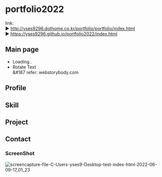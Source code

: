 # portfolio2022
link: <br/>
▶  http://yses9296.dothome.co.kr/portfolio/portfolio/index.html <br/>
▶  https://yses9296.github.io/portfolio2022/index.html

## Main page
- Loading.. <br/>
- Rotate Text <br/>
   &#187 refer: webstorybody.com

## Profile

## Skill

## Project

## Contact

### ScreenShot
![screencapture-file-C-Users-yses9-Desktop-test-index-html-2022-06-09-17_01_23](https://user-images.githubusercontent.com/54027716/172796532-80eedf55-fd96-4672-ab17-9caa4ea793a8.png)

